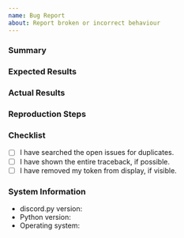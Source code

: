 ```yaml
---
name: Bug Report
about: Report broken or incorrect behaviour
---
```


### Summary

<!-- A summary of your bug report -->

### Expected Results

<!-- What you expected to happen -->

### Actual Results

<!-- What actually happened. If there is a traceback, please show the entire thing. -->

### Reproduction Steps

<!-- What you did to make it happen. -->

### Checklist

- [ ] I have searched the open issues for duplicates.
- [ ] I have shown the entire traceback, if possible.
- [ ] I have removed my token from display, if visible.

### System Information

- discord.py version:
- Python version:
- Operating system:
